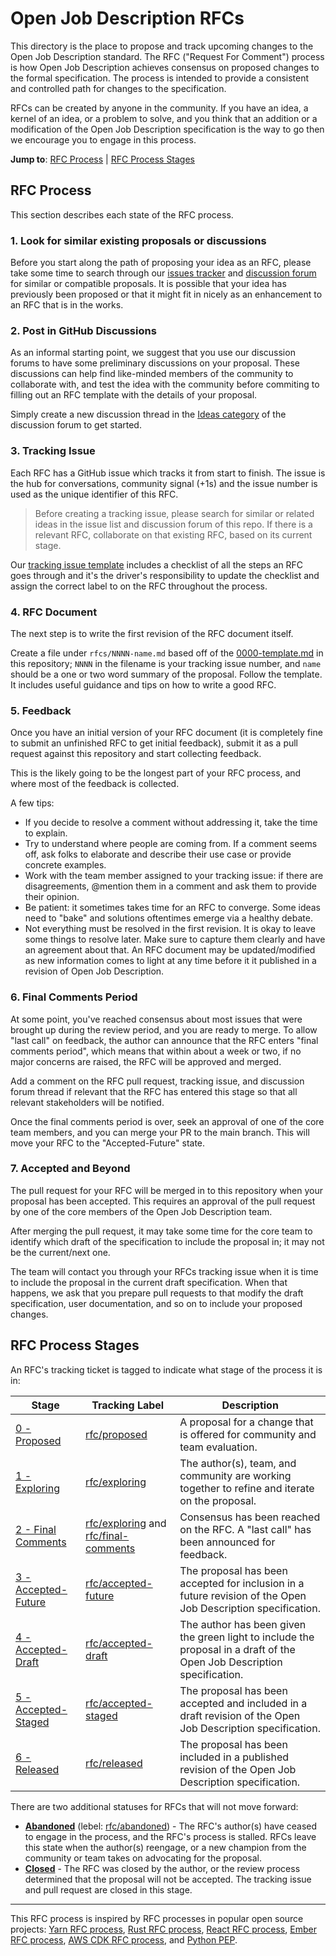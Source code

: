 # Open Job Description RFCs

This directory is the place to propose and track upcoming changes to the Open Job Description standard.
The RFC ("Request For Comment") process is how Open Job Description achieves consensus on proposed
changes to the formal specification. The process is intended to provide a consistent and controlled
path for changes to the specification. 

RFCs can be created by anyone in the community. If you have an idea, a kernel of an idea, or a
problem to solve, and you think that an addition or a modification of the Open Job Description
specification is the way to go then we encourage you to engage in this process.

**Jump to**: [RFC Process](#rfc-process) | [RFC Process Stages](#rfc-process-stages)

## RFC Process

This section describes each state of the RFC process.

### 1. Look for similar existing proposals or discussions

Before you start along the path of proposing your idea as an RFC, please take some time
to search through our [issues tracker] and [discussion forum] for similar or compatible
proposals. It is possible that your idea has previously been proposed or that it might fit
in nicely as an enhancement to an RFC that is in the works.

[issues tracker]: https://github.com/xxyggoqtpcmcofkc/openjd-specifications/issues
[discussion forum]: https://github.com/xxyggoqtpcmcofkc/openjd-specifications/discussions/categories/ideas

### 2. Post in GitHub Discussions

As an informal starting point, we suggest that you use our discussion forums to have
some preliminary discussions on your proposal. These discussions can help find like-minded members of
the community to collaborate with, and test the idea with the community before commiting
to filling out an RFC template with the details of your proposal.

Simply create a new discussion thread in the [Ideas category] of the discussion forum to
get started.

[Ideas category]: https://github.com/xxyggoqtpcmcofkc/openjd-specifications/discussions/categories/ideas

### 3. Tracking Issue

Each RFC has a GitHub issue which tracks it from start to finish. The issue is
the hub for conversations, community signal (+1s) and the issue number is used
as the unique identifier of this RFC.

> Before creating a tracking issue, please search for similar or related ideas 
in the issue list and discussion forum of this repo. If there is a relevant
RFC, collaborate on that existing RFC, based on its current stage.

Our [tracking issue template] includes a checklist of all the steps an RFC goes
through and it's the driver's responsibility to update the checklist and assign
the correct label to on the RFC throughout the process.

[tracking issue template]: https://github.com/xxyggoqtpcmcofkc/openjd-specifications/blob/master/.github/ISSUE_TEMPLATE/rfc.yml

### 4. RFC Document

The next step is to write the first revision of the RFC document itself.

Create a file under `rfcs/NNNN-name.md` based off of the [0000-template.md] in
this repository; `NNNN` in the filename is your tracking issue
number, and `name` should be a one or two word summary of the proposal.
Follow the template. It includes useful guidance and tips on how to
write a good RFC.

[0000-template.md]: https://github.com/xxyggoqtpcmcofkc/openjd-specifications/blob/mainline/rfcs/0000-template.md

### 5. Feedback

Once you have an initial version of your RFC document (it is completely fine to
submit an unfinished RFC to get initial feedback), submit it as a pull request
against this repository and start collecting feedback.

This is the likely going to be the longest part of your RFC process, and where
most of the feedback is collected.

A few tips:

- If you decide to resolve a comment without addressing it, take the time to
  explain.
- Try to understand where people are coming from. If a comment seems off, ask
  folks to elaborate and describe their use case or provide concrete examples.
- Work with the team member assigned to your tracking issue: if there are disagreements,
  @mention them in a comment and ask them to provide their opinion.
- Be patient: it sometimes takes time for an RFC to converge. Some ideas need to "bake"
  and solutions oftentimes emerge via a healthy debate.
- Not everything must be resolved in the first revision. It is okay to leave
  some things to resolve later. Make sure to capture them clearly and have an
  agreement about that. An RFC document may be updated/modified as new information
  comes to light at any time before it it published in a revision of Open Job Description.

### 6. Final Comments Period

At some point, you've reached consensus about most issues that were brought up
during the review period, and you are ready to merge. To allow "last call" on
feedback, the author can announce that the RFC enters "final comments period",
which means that within about a week or two, if no major concerns are raised, the
RFC will be approved and merged.

Add a comment on the RFC pull request, tracking issue, and discussion forum thread
if relevant that the RFC has entered this stage so that all relevant stakeholders
will be notified.

Once the final comments period is over, seek an approval of one of the core team
members, and you can merge your PR to the main branch. This will move your RFC
to the "Accepted-Future" state.

### 7. Accepted and Beyond

The pull request for your RFC will be merged in to this repository when your proposal
has been accepted. This requires an approval of the pull request by one of the core
members of the Open Job Description team.

After merging the pull request, it may take some time for the core team to identify
which draft of the specification to include the proposal in; it may not be the current/next
one. 

The team will contact you through your RFCs tracking issue when it is time to include
the proposal in the current draft specification. When that happens, we ask that you
prepare pull requests to that modify the draft specification, user documentation, and
so on to include your proposed changes.

## RFC Process Stages

An RFC's tracking ticket is tagged to indicate what stage of the process it is in:

| Stage | Tracking Label | Description |
| ----- | -------------- | ----------- |
| [0 - Proposed](#Proposed) | [rfc/proposed] | A proposal for a change that is offered for community and team evaluation. |
| [1 - Exploring](#Exploring) | [rfc/exploring] | The author(s), team, and community are working together to refine and iterate on the proposal. |
| [2 - Final Comments](#LastCall) | [rfc/exploring] and [rfc/final-comments] | Consensus has been reached on the RFC. A "last call" has been announced for feedback. |
| [3 - Accepted-Future](#Future) | [rfc/accepted-future] | The proposal has been accepted for inclusion in a future revision of the Open Job Description specification. |
| [4 - Accepted-Draft](#Draft) | [rfc/accepted-draft] | The author has been given the green light to include the proposal in a draft of the Open Job Description specification. |
| [5 - Accepted-Staged](#Staged) | [rfc/accepted-staged] | The proposal has been accepted and included in a draft revision of the Open Job Description specification. |
| [6 - Released](#Released) | [rfc/released] | The proposal has been included in a published revision of the Open Job Description specification. |

There are two additional statuses for RFCs that will not move forward:
- **[Abandoned](#Abandoned)** (lebel: [rfc/abandoned]) - The RFC's author(s) have ceased to engage in the process, and the RFC's process is
  stalled. RFCs leave this state when the author(s) reengage, or a new champion from the community or team takes on
  advocating for the proposal.
- **[Closed](#Closed)** - The RFC was closed by the author, or the review process determined that the proposal will
  not be accepted. The tracking issue and pull request are closed in this stage.

[rfc/proposed]: https://github.com/xxyggoqtpcmcofkc/openjd-specifications/labels/rfc%2Fproposed
[rfc/exploring]: https://github.com/xxyggoqtpcmcofkc/openjd-specifications/labels/rfc%2Fexploring
[rfc/final-comments]: https://github.com/xxyggoqtpcmcofkc/openjd-specifications/labels/rfc%2Ffinal-comments
[rfc/accepted-future]: https://github.com/xxyggoqtpcmcofkc/openjd-specifications/labels/rfc%2Faccepted-future
[rfc/accepted-draft]: https://github.com/xxyggoqtpcmcofkc/openjd-specifications/labels/rfc%2Faccepted-draft
[rfc/accepted-staged]: https://github.com/xxyggoqtpcmcofkc/openjd-specifications/labels/rfc%2Faccepted-staged
[rfc/released]: https://github.com/xxyggoqtpcmcofkc/openjd-specifications/labels/rfc%2Freleased
[rfc/abandoned]: https://github.com/xxyggoqtpcmcofkc/openjd-specifications/labels/rfc%2Fabandoned

---

This RFC process is inspired by RFC processes in popular open source projects: [Yarn RFC process],
[Rust RFC process], [React RFC process], [Ember RFC process], [AWS CDK RFC process], and [Python PEP].

[yarn rfc process]: https://github.com/yarnpkg/rfcs
[rust rfc process]: https://github.com/rust-lang/rfcs
[react rfc process]: https://github.com/reactjs/rfcs
[ember rfc process]: https://github.com/emberjs/rfcs
[AWS CDK RFC process]: https://github.com/aws/aws-cdk-rfcs
[Python PEP]: https://peps.python.org/pep-0012/

